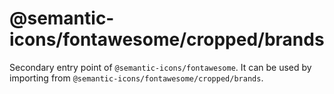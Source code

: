 # @semantic-icons/fontawesome/cropped/brands

Secondary entry point of `@semantic-icons/fontawesome`. It can be used by importing from `@semantic-icons/fontawesome/cropped/brands`.
